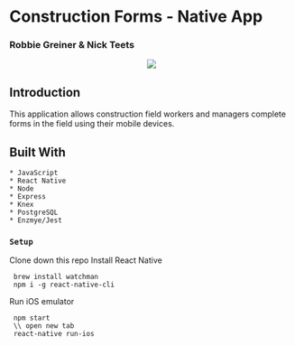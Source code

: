 # Construction Forms - Native App

### Robbie Greiner & Nick Teets

<p align="center">
  <img src="https://media.giphy.com/media/xULW8LjDNOuPaR5OaA/giphy.gif" />
</p>


## Introduction

 This application allows construction field workers and managers complete forms in the field using their mobile devices.

## Built With

```
* JavaScript
* React Native
* Node
* Express
* Knex
* PostgreSQL
* Enzmye/Jest
```

### `Setup`

 Clone down this repo
Install React Native
```
 brew install watchman
 npm i -g react-native-cli
```

Run iOS emulator
```
 npm start
 \\ open new tab
 react-native run-ios
```
